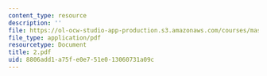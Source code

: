 ```yaml
---
content_type: resource
description: ''
file: https://ol-ocw-studio-app-production.s3.amazonaws.com/courses/mas-666-developmental-entrepreneurship-fall-2003/8806add1a75fe0e751e013060731a09c_2.pdf
file_type: application/pdf
resourcetype: Document
title: 2.pdf
uid: 8806add1-a75f-e0e7-51e0-13060731a09c
---
```

